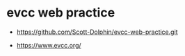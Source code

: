 # evcc web practice

- https://github.com/Scott-Dolphin/evcc-web-practice.git

- https://www.evcc.org/